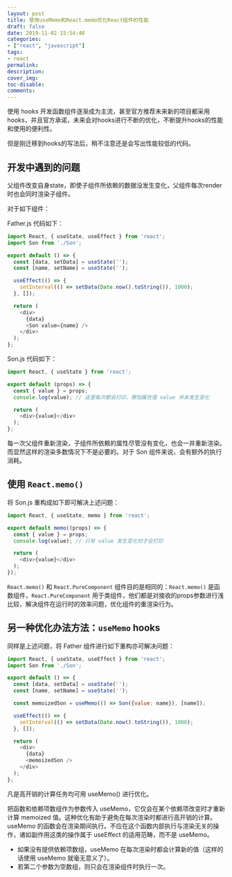 ```yaml
---
layout: post
title: 使用useMemo和React.memo优化React组件的性能
draft: false
date: 2019-11-02 15:54:40
categories:
- ["react", "javascript"]
tags:
- react
permalink:
description:
cover_img:
toc-disable:
comments:
---
```


使用 hooks 开发函数组件逐渐成为主流，甚至官方推荐未来新的项目都采用hooks，并且官方承诺，未来会对hooks进行不断的优化，不断提升hooks的性能和使用的便利性。

但是刚迁移到hooks的写法后，稍不注意还是会写出性能较低的代码。

## 开发中遇到的问题

父组件改变自身state，即使子组件所依赖的数据没发生变化，父组件每次render时也会同时渲染子组件。

对于如下组件：

Father.js 代码如下：

```js
import React, { useState, useEffect } from 'react';
import Son from './Son';

export default () => {
  const [data, setData] = useState('');
  const [name, setName] = useState('');

  useEffect(() => {
    setInterval(() => setData(Date.now().toString()), 1000);
  }, []);

  return (
    <div>
      {data}
      <Son value={name} />
    </div>
  );
};
```

Son.js 代码如下：

```js
import React, { useState } from 'react';

export default (props) => {
  const { value } = props;
  console.log(value); // 这里每次都会打印，哪怕属性值 value 并未发生变化

  return (
    <div>{value}</div>
  );
};
```

每一次父组件重新渲染，子组件所依赖的属性尽管没有变化，也会一并重新渲染。而显然这样的渲染多数情况下不是必要的。对于 Son 组件来说，会有额外的执行消耗。

## 使用 `React.memo()`

将 Son.js 重构成如下即可解决上述问题：

```js
import React, { useState, memo } from 'react';

export default memo((props) => {
  const { value } = props;
  console.log(value); // 只有 value 发生变化时才会打印

  return (
    <div>{value}</div>
  );
});
```

`React.memo()` 和 `React.PureComponent` 组件目的是相同的：`React.memo()` 是函数组件，`React.PureComponent` 用于类组件，他们都是对接收的props参数进行浅比较，解决组件在运行时的效率问题，优化组件的重渲染行为。

## 另一种优化办法方法：`useMemo` hooks

同样是上述问题，将 Father 组件进行如下重构亦可解决问题：

```js
import React, { useState, useEffect } from 'react';
import Son from './Son';

export default () => {
  const [data, setData] = useState('');
  const [name, setName] = useState('');

  const memoizedSon = useMemo(() => Son({value: name}), [name]);

  useEffect(() => {
    setInterval(() => setData(Date.now().toString()), 1000);
  }, []);

  return (
    <div>
      {data}
      <memoizedSon />
    </div>
  );
};
```

凡是高开销的计算任务均可用 useMemo() 进行优化。

把函数和依赖项数组作为参数传入 useMemo，它仅会在某个依赖项改变时才重新计算 memoized 值。这种优化有助于避免在每次渲染时都进行高开销的计算。useMemo 的函数会在渲染期间执行。不应在这个函数内部执行与渲染无关的操作，诸如副作用这类的操作属于 useEffect 的适用范畴，而不是 useMemo。

- 如果没有提供依赖项数组，useMemo 在每次渲染时都会计算新的值（这样的话使用 useMemo 就毫无意义了）。
- 若第二个参数为空数组，则只会在渲染组件时执行一次。

